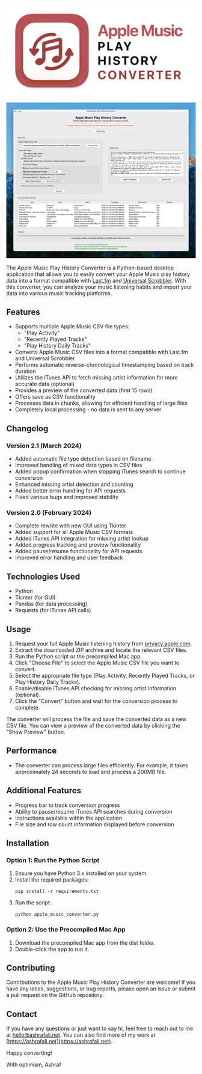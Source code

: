 ![Apple Music Play History Converter](images/aphc_logo.png)

![Version 2.1 built with Python](images/screenshot-v2.png)

The Apple Music Play History Converter is a Python-based desktop application that allows you to easily convert your Apple Music play history data into a format compatible with [Last.fm](https://last.fm/) and [Universal Scrobbler](https://universalscrobbler.com/). With this converter, you can analyze your music listening habits and import your data into various music tracking platforms.

## Features

- Supports multiple Apple Music CSV file types:
  - "Play Activity"
  - "Recently Played Tracks"
  - "Play History Daily Tracks"
- Converts Apple Music CSV files into a format compatible with Last.fm and Universal Scrobbler
- Performs automatic reverse-chronological timestamping based on track duration
- Utilizes the iTunes API to fetch missing artist information for more accurate data (optional)
- Provides a preview of the converted data (first 15 rows)
- Offers save as CSV functionality
- Processes data in chunks, allowing for efficient handling of large files
- Completely local processing - no data is sent to any server

## Changelog

### Version 2.1 (March 2024)
- Added automatic file type detection based on filename
- Improved handling of mixed data types in CSV files
- Added popup confirmation when stopping iTunes search to continue conversion
- Enhanced missing artist detection and counting
- Added better error handling for API requests
- Fixed various bugs and improved stability

### Version 2.0 (February 2024)
- Complete rewrite with new GUI using Tkinter
- Added support for all Apple Music CSV formats
- Added iTunes API integration for missing artist lookup
- Added progress tracking and preview functionality
- Added pause/resume functionality for API requests
- Improved error handling and user feedback

## Technologies Used

- Python
- Tkinter (for GUI)
- Pandas (for data processing)
- Requests (for iTunes API calls)

## Usage

1. Request your full Apple Music listening history from [privacy.apple.com](https://privacy.apple.com/).
2. Extract the downloaded ZIP archive and locate the relevant CSV files.
3. Run the Python script or the precompiled Mac app.
4. Click "Choose File" to select the Apple Music CSV file you want to convert.
5. Select the appropriate file type (Play Activity, Recently Played Tracks, or Play History Daily Tracks).
6. Enable/disable iTunes API checking for missing artist information (optional).
7. Click the "Convert" button and wait for the conversion process to complete.

The converter will process the file and save the converted data as a new CSV file. You can view a preview of the converted data by clicking the "Show Preview" button.

## Performance

- The converter can process large files efficiently. For example, it takes approximately 24 seconds to load and process a 200MB file.

## Additional Features

- Progress bar to track conversion progress
- Ability to pause/resume iTunes API searches during conversion
- Instructions available within the application
- File size and row count information displayed before conversion

## Installation

### Option 1: Run the Python Script

1. Ensure you have Python 3.x installed on your system.
2. Install the required packages:
   ```
   pip install -r requirements.txt
   ```
3. Run the script:
   ```
   python apple_music_converter.py
   ```

### Option 2: Use the Precompiled Mac App

1. Download the precompiled Mac app from the dist folder.
2. Double-click the app to run it.

## Contributing

Contributions to the Apple Music Play History Converter are welcome! If you have any ideas, suggestions, or bug reports, please open an issue or submit a pull request on the GitHub repository.

## Contact

If you have any questions or just want to say hi, feel free to reach out to me at hello@ashrafali.net. You can also find more of my work at [https://ashrafali.net](https://ashrafali.net).

Happy converting!

With optimism,
Ashraf
